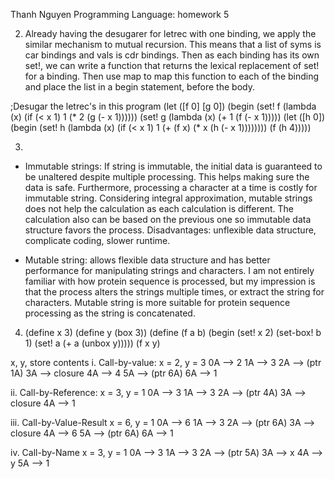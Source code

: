 Thanh Nguyen
Programming Language: homework 5

2. Already having the desugarer for letrec with one binding, we apply the similar mechanism to mutual recursion. This means that a list of syms is car bindings and vals is cdr bindings. Then as each binding has its own set!, we can write a function that returns the lexical replacement of set! for a binding. Then use map to map this function to each of the binding and place the list in a begin statement, before the body.

;Desugar the letrec's in this program
(let 
	([f 0]
	[g 0])
	(begin 
		(set! f (lambda (x) 
			(if (< x 1)
            	1
            	(* 2 (g (- x 1))))))
        (set! g (lambda (x)
          	(+ 1 (f (- x 1)))))
    	(let 
    		([h 0])
    		(begin
	    		(set! h (lambda (x)
		            (if (< x 1)
		                1
		                (+ (f x)
		                   (* x (h (- x 1))))))))
		        (f (h 4)))))

3. 
- Immutable strings:
If string is immutable, the initial data is guaranteed to be unaltered despite multiple processing. This helps making sure the data is safe.  Furthermore, processing a character at a time is costly for immutable string. Considering integral approximation, mutable strings does not help the calculation as each calculation is different. The calculation also can be based on the previous one so immutable data structure favors the process. Disadvantages: unflexible data structure, complicate coding, slower runtime. 

- Mutable string: allows flexible data structure and has better performance for manipulating strings and characters. I am not entirely familiar with how protein sequence is processed, but my impression is that the process alters the strings multiple times, or extract the string for characters. Mutable string is more suitable for protein sequence processing as the string is concatenated. 

4. 
	(define x 3)
	(define y (box 3))
	(define (f a b)
	  (begin
	    (set! x 2)
	    (set-box! b 1)
	    (set! a (+ a (unbox y)))))
	(f x y)

x, y, store contents
i. Call-by-value: 
	x = 2, y = 3
	0A --> 2
	1A --> 3
	2A --> (ptr 1A)
	3A --> closure
	4A --> 4
	5A --> (ptr 6A)
	6A --> 1


ii. Call-by-Reference: 
	x = 3, y = 1
	0A --> 3
	1A --> 3
	2A --> (ptr 4A)
	3A --> closure
	4A --> 1

iii. Call-by-Value-Result
	x = 6, y = 1
	0A --> 6
	1A --> 3
	2A --> (ptr 6A)
	3A --> closure
	4A --> 6
	5A --> (ptr 6A)
	6A --> 1

iv. Call-by-Name
	x = 3, y = 1
	0A --> 3
	1A --> 3
	2A --> (ptr 5A)
	3A --> x
	4A --> y
	5A --> 1
